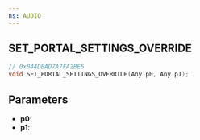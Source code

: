 ```yaml
---
ns: AUDIO
---
```

## SET_PORTAL_SETTINGS_OVERRIDE

```c
// 0x044DBAD7A7FA2BE5
void SET_PORTAL_SETTINGS_OVERRIDE(Any p0, Any p1);
```

## Parameters
* **p0**:
* **p1**:
